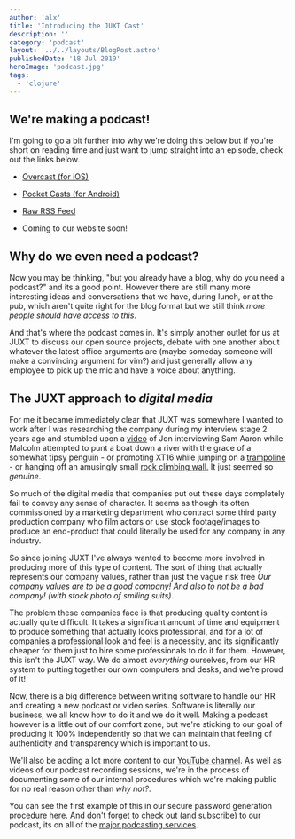 ```yaml
---
author: 'alx'
title: 'Introducing the JUXT Cast'
description: ''
category: 'podcast'
layout: '../../layouts/BlogPost.astro'
publishedDate: '18 Jul 2019'
heroImage: 'podcast.jpg'
tags:
  - 'clojure'
---
```


## We're making a podcast!

I'm going to go a bit further into why we're doing this below but if
you're short on reading time and just want to jump straight into an
episode, check out the links below.

- [Overcast (for iOS)](https://overcast.fm/itunes1471141263/juxt-cast)

- [Pocket Casts (for Android)](https://pca.st/0n5o)

- [Raw RSS Feed](http://feeds.feedburner.com/JuxtCast)

- Coming to our website soon!

## Why do we even need a podcast?

Now you may be thinking, \"but you already have a blog, why do you need
a podcast?\" and its a good point. However there are still many more
interesting ideas and conversations that we have, during lunch, or at
the pub, which aren't quite right for the blog format but we still think
_more people should have access to this_.

And that's where the podcast comes in. It's simply another outlet for us
at JUXT to discuss our open source projects, debate with one another
about whatever the latest office arguments are (maybe someday someone
will make a convincing argument for vim?) and just generally allow any
employee to pick up the mic and have a voice about anything.

## The JUXT approach to _digital media_

For me it became immediately clear that JUXT was somewhere I wanted to
work after I was researching the company during my interview stage 2
years ago and stumbled upon a
[video](https://www.youtube.com/watch?v=vIDjyTnocMU) of Jon interviewing
Sam Aaron while Malcolm attempted to punt a boat down a river with the
grace of a somewhat tipsy penguin - or promoting XT16 while jumping on a
[trampoline](https://www.youtube.com/watch?v=f1Ip7bGlnb4) - or hanging
off an amusingly small [rock climbing
wall.](https://www.youtube.com/watch?v=Rlv24H-MI6g) It just seemed so
_genuine_.

So much of the digital media that companies put out these days
completely fail to convey any sense of character. It seems as though its
often commissioned by a marketing department who contract some third
party production company who film actors or use stock footage/images to
produce an end-product that could literally be used for any company in
any industry.

So since joining JUXT I've always wanted to become more involved in
producing more of this type of content. The sort of thing that actually
represents our company values, rather than just the vague risk free _Our
company values are to be a good company! And also to not be a bad
company! (with stock photo of smiling suits)_.

The problem these companies face is that producing quality content is
actually quite difficult. It takes a significant amount of time and
equipment to produce something that actually looks professional, and for
a lot of companies a professional look and feel is a necessity, and its
significantly cheaper for them just to hire some professionals to do it
for them. However, this isn't the JUXT way. We do almost _everything_
ourselves, from our HR system to putting together our own computers and
desks, and we're proud of it!

Now, there is a big difference between writing software to handle our HR
and creating a new podcast or video series. Software is literally our
business, we all know how to do it and we do it well. Making a podcast
however is a little out of our comfort zone, but we're sticking to our
goal of producing it 100% independently so that we can maintain that
feeling of authenticity and transparency which is important to us.

We'll also be adding a lot more content to our [YouTube
channel](https://www.youtube.com/channel/UC5G6p4wwKuDKZsgDrbp5j5A?view_as=subscriber).
As well as videos of our podcast recording sessions, we're in the
process of documenting some of our internal procedures which we're
making public for no real reason other than _why not?_.

You can see the first example of this in our secure password generation
procedure [here](https://www.youtube.com/watch?v=pHwYgTX9tNs). And don't
forget to check out (and subscribe) to our podcast, its on all of the
[major podcasting
services](https://overcast.fm/itunes1471141263/juxt-cast).
